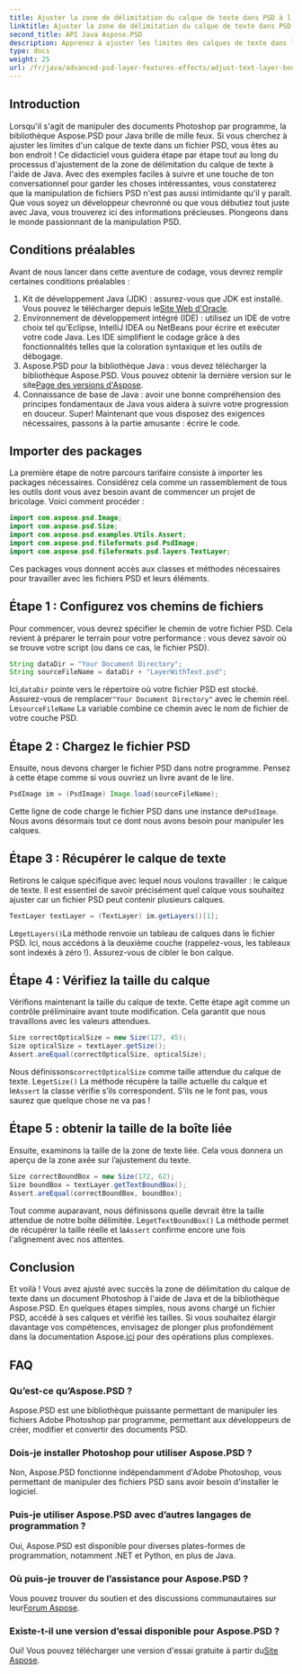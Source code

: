 ```yaml
---
title: Ajuster la zone de délimitation du calque de texte dans PSD à l'aide de Java
linktitle: Ajuster la zone de délimitation du calque de texte dans PSD à l'aide de Java
second_title: API Java Aspose.PSD
description: Apprenez à ajuster les limites des calques de texte dans les fichiers PSD à l'aide de Java avec Aspose.PSD. Guide simple avec des instructions étape par étape.
type: docs
weight: 25
url: /fr/java/advanced-psd-layer-features-effects/adjust-text-layer-bound-box-psd/
---
```

## Introduction
Lorsqu'il s'agit de manipuler des documents Photoshop par programme, la bibliothèque Aspose.PSD pour Java brille de mille feux. Si vous cherchez à ajuster les limites d'un calque de texte dans un fichier PSD, vous êtes au bon endroit ! Ce didacticiel vous guidera étape par étape tout au long du processus d'ajustement de la zone de délimitation du calque de texte à l'aide de Java.
Avec des exemples faciles à suivre et une touche de ton conversationnel pour garder les choses intéressantes, vous constaterez que la manipulation de fichiers PSD n'est pas aussi intimidante qu'il y paraît. Que vous soyez un développeur chevronné ou que vous débutiez tout juste avec Java, vous trouverez ici des informations précieuses. Plongeons dans le monde passionnant de la manipulation PSD.
## Conditions préalables
Avant de nous lancer dans cette aventure de codage, vous devrez remplir certaines conditions préalables :
1. Kit de développement Java (JDK) : assurez-vous que JDK est installé. Vous pouvez le télécharger depuis le[Site Web d'Oracle](https://www.oracle.com/java/technologies/javase-jdk11-downloads.html).
2. Environnement de développement intégré (IDE) : utilisez un IDE de votre choix tel qu'Eclipse, IntelliJ IDEA ou NetBeans pour écrire et exécuter votre code Java. Les IDE simplifient le codage grâce à des fonctionnalités telles que la coloration syntaxique et les outils de débogage.
3.  Aspose.PSD pour la bibliothèque Java : vous devez télécharger la bibliothèque Aspose.PSD. Vous pouvez obtenir la dernière version sur le site[Page des versions d'Aspose](https://releases.aspose.com/psd/java/). 
4. Connaissance de base de Java : avoir une bonne compréhension des principes fondamentaux de Java vous aidera à suivre votre progression en douceur.
Super! Maintenant que vous disposez des exigences nécessaires, passons à la partie amusante : écrire le code.
## Importer des packages
La première étape de notre parcours tarifaire consiste à importer les packages nécessaires. Considérez cela comme un rassemblement de tous les outils dont vous avez besoin avant de commencer un projet de bricolage. Voici comment procéder :
```java
import com.aspose.psd.Image;
import com.aspose.psd.Size;
import com.aspose.psd.examples.Utils.Assert;
import com.aspose.psd.fileformats.psd.PsdImage;
import com.aspose.psd.fileformats.psd.layers.TextLayer;
```
Ces packages vous donnent accès aux classes et méthodes nécessaires pour travailler avec les fichiers PSD et leurs éléments.
## Étape 1 : Configurez vos chemins de fichiers
Pour commencer, vous devrez spécifier le chemin de votre fichier PSD. Cela revient à préparer le terrain pour votre performance : vous devez savoir où se trouve votre script (ou dans ce cas, le fichier PSD).

```java
String dataDir = "Your Document Directory"; 
String sourceFileName = dataDir + "LayerWithText.psd";
```
 Ici,`dataDir` pointe vers le répertoire où votre fichier PSD est stocké. Assurez-vous de remplacer`"Your Document Directory"` avec le chemin réel. Le`sourceFileName` La variable combine ce chemin avec le nom de fichier de votre couche PSD.
## Étape 2 : Chargez le fichier PSD
Ensuite, nous devons charger le fichier PSD dans notre programme. Pensez à cette étape comme si vous ouvriez un livre avant de le lire.

```java
PsdImage im = (PsdImage) Image.load(sourceFileName);
```
 Cette ligne de code charge le fichier PSD dans une instance de`PsdImage`. Nous avons désormais tout ce dont nous avons besoin pour manipuler les calques.
## Étape 3 : Récupérer le calque de texte
Retirons le calque spécifique avec lequel nous voulons travailler : le calque de texte. Il est essentiel de savoir précisément quel calque vous souhaitez ajuster car un fichier PSD peut contenir plusieurs calques.

```java
TextLayer textLayer = (TextLayer) im.getLayers()[1];
```
 Le`getLayers()`La méthode renvoie un tableau de calques dans le fichier PSD. Ici, nous accédons à la deuxième couche (rappelez-vous, les tableaux sont indexés à zéro !). Assurez-vous de cibler le bon calque.
## Étape 4 : Vérifiez la taille du calque
Vérifions maintenant la taille du calque de texte. Cette étape agit comme un contrôle préliminaire avant toute modification. Cela garantit que nous travaillons avec les valeurs attendues.

```java
Size correctOpticalSize = new Size(127, 45);
Size opticalSize = textLayer.getSize();
Assert.areEqual(correctOpticalSize, opticalSize);
```
 Nous définissons`correctOpticalSize` comme taille attendue du calque de texte. Le`getSize()` La méthode récupère la taille actuelle du calque et le`Assert` la classe vérifie s’ils correspondent. S’ils ne le font pas, vous saurez que quelque chose ne va pas !
## Étape 5 : obtenir la taille de la boîte liée
Ensuite, examinons la taille de la zone de texte liée. Cela vous donnera un aperçu de la zone axée sur l’ajustement du texte.

```java
Size correctBoundBox = new Size(172, 62);
Size boundBox = textLayer.getTextBoundBox();
Assert.areEqual(correctBoundBox, boundBox);
```
 Tout comme auparavant, nous définissons quelle devrait être la taille attendue de notre boîte délimitée. Le`getTextBoundBox()` La méthode permet de récupérer la taille réelle et la`Assert` confirme encore une fois l'alignement avec nos attentes.
## Conclusion
Et voilà ! Vous avez ajusté avec succès la zone de délimitation du calque de texte dans un document Photoshop à l'aide de Java et de la bibliothèque Aspose.PSD. En quelques étapes simples, nous avons chargé un fichier PSD, accédé à ses calques et vérifié les tailles. Si vous souhaitez élargir davantage vos compétences, envisagez de plonger plus profondément dans la documentation Aspose.[ici](https://reference.aspose.com/psd/java/) pour des opérations plus complexes.
## FAQ
### Qu’est-ce qu’Aspose.PSD ?
Aspose.PSD est une bibliothèque puissante permettant de manipuler les fichiers Adobe Photoshop par programme, permettant aux développeurs de créer, modifier et convertir des documents PSD.
### Dois-je installer Photoshop pour utiliser Aspose.PSD ?
Non, Aspose.PSD fonctionne indépendamment d'Adobe Photoshop, vous permettant de manipuler des fichiers PSD sans avoir besoin d'installer le logiciel.
### Puis-je utiliser Aspose.PSD avec d’autres langages de programmation ?
Oui, Aspose.PSD est disponible pour diverses plates-formes de programmation, notamment .NET et Python, en plus de Java.
### Où puis-je trouver de l’assistance pour Aspose.PSD ?
Vous pouvez trouver du soutien et des discussions communautaires sur leur[Forum Aspose](https://forum.aspose.com/c/psd/34).
### Existe-t-il une version d’essai disponible pour Aspose.PSD ?
 Oui! Vous pouvez télécharger une version d'essai gratuite à partir du[Site Aspose](https://releases.aspose.com/).